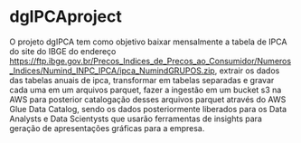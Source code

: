 # dgIPCAproject
O projeto dgIPCA tem como objetivo baixar mensalmente a tabela de IPCA do site do IBGE do endereço https://ftp.ibge.gov.br/Precos_Indices_de_Precos_ao_Consumidor/Numeros_Indices/Numind_INPC_IPCA/ipca_NumindGRUPOS.zip, extrair os dados das tabelas anuais de ipca,
transformar em tabelas separadas e gravar cada uma em um arquivos parquet, fazer a ingestão em um bucket s3 na AWS para posterior catalogação
desses arquivos parquet através do AWS Glue Data Catalog, sendo os dados posteriormente liberados para os Data Analysts e Data Scientysts que usarão ferramentas de insights para geração de apresentações gráficas para a empresa.